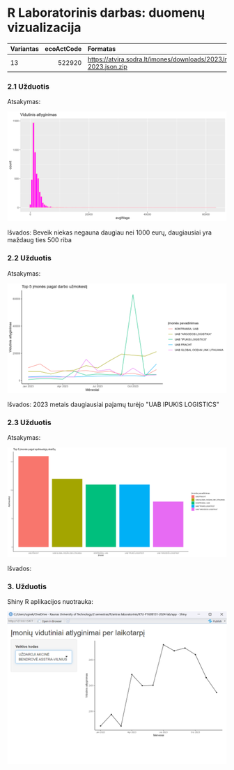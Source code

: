 # R Laboratorinis darbas: duomenų vizualizacija

|Variantas | ecoActCode|Formatas          |
|:---------|----------:|:-----------------|
|13         |     522920|https://atvira.sodra.lt/imones/downloads/2023/monthly-2023.json.zip|


### 2.1 Užduotis

Atsakymas:

![histograma](img/Grafikas_1.png)

Išvados: Beveik niekas negauna daugiau nei 1000 eurų, daugiausiai yra maždaug ties 500 riba

### 2.2 Užduotis

Atsakymas:

![atlyginimai](img/Grafikas_2.png)

Išvados: 2023 metais daugiausiai pajamų turėjo "UAB IPUKIS LOGISTICS"


### 2.3 Užduotis

Atsakymas:

![apdraustieji](img/Grafikas_3.png)

Išvados:


### 3. Užduotis

Shiny R aplikacijos nuotrauka:

![shiny app](img/Shiny.png)

